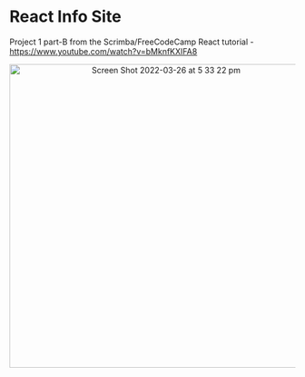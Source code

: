 # React Info Site

Project 1 part-B from the Scrimba/FreeCodeCamp React tutorial - https://www.youtube.com/watch?v=bMknfKXIFA8

<p align="center">
<img width="536" alt="Screen Shot 2022-03-26 at 5 33 22 pm" src="https://user-images.githubusercontent.com/96323853/160227918-3f74eb6a-6e4e-4979-9ee7-db56d883b07a.png">
</p>
